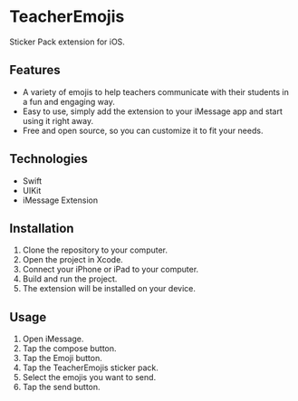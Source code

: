 # TeacherEmojis

Sticker Pack extension for iOS.

## Features

* A variety of emojis to help teachers communicate with their students in a fun and engaging way.
* Easy to use, simply add the extension to your iMessage app and start using it right away.
* Free and open source, so you can customize it to fit your needs.

## Technologies

* Swift
* UIKit
* iMessage Extension

## Installation

1. Clone the repository to your computer.
2. Open the project in Xcode.
3. Connect your iPhone or iPad to your computer.
4. Build and run the project.
5. The extension will be installed on your device.

## Usage

1. Open iMessage.
2. Tap the compose button.
3. Tap the Emoji button.
4. Tap the TeacherEmojis sticker pack.
5. Select the emojis you want to send.
6. Tap the send button.

